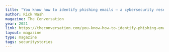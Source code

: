 ```yaml
---
title: "You know how to identify phishing emails – a cybersecurity researcher explains how to trust your instincts to foil the attack"
author: Rick Wash
magazine: The Conversation
year: 2021
link: https://theconversation.com/you-know-how-to-identify-phishing-emails-a-cybersecurity-researcher-explains-how-to-trust-your-instincts-to-foil-the-attacks-169804
layout: magazine
type: magazine
tags: securitystories
---
```

